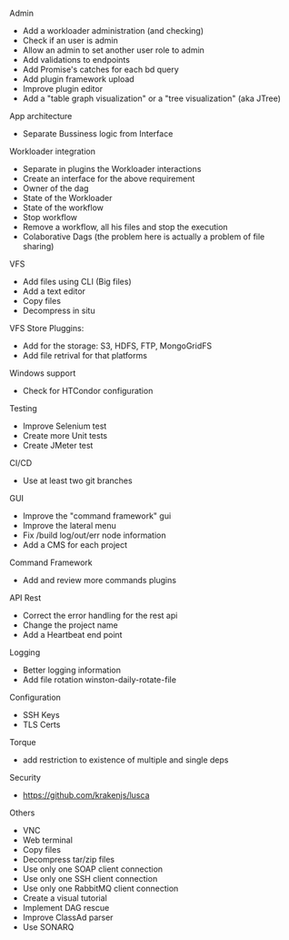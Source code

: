 Admin
 - Add a workloader administration (and checking)
 - Check if an user is admin
 - Allow an admin to set another user role to admin
 - Add validations to endpoints
 - Add Promise's catches for each bd query
 - Add plugin framework upload
 - Improve plugin editor
 - Add a "table graph visualization" or a "tree visualization" (aka JTree)
 
App architecture
 - Separate Bussiness logic from Interface
 
Workloader integration
 - Separate in plugins the Workloader interactions
 - Create an interface for the above requirement
 - Owner of the dag
 - State of the Workloader
 - State of the workflow
 - Stop workflow
 - Remove a workflow, all his files and stop the execution
 - Colaborative Dags (the problem here is actually a problem of file sharing)

VFS
 - Add files using CLI (Big files)
 - Add a text editor
 - Copy files
 - Decompress in situ

VFS Store Pluggins: 
 - Add  for the storage: S3, HDFS, FTP, MongoGridFS
 - Add file retrival for that platforms
 
Windows support
 - Check for HTCondor configuration

Testing
 - Improve Selenium test
 - Create more Unit tests
 - Create JMeter test
 
CI/CD
 - Use at least two git branches

GUI
 - Improve the "command framework" gui
 - Improve the lateral menu
 - Fix /build log/out/err node information
 - Add a CMS for each project

Command Framework
 - Add and review more commands plugins

API Rest
 - Correct the error handling for the rest api
 - Change the project name
 - Add a Heartbeat end point

Logging
 - Better logging information
 - Add file rotation winston-daily-rotate-file

Configuration
 - SSH Keys
 - TLS Certs
 
Torque
 - add restriction to existence of multiple and single deps
 
Security
 - https://github.com/krakenjs/lusca

Others
 - VNC
 - Web terminal 
 - Copy files
 - Decompress tar/zip files
 - Use only one SOAP client connection
 - Use only one SSH client connection
 - Use only one RabbitMQ client connection
 - Create a visual tutorial
 - Implement DAG rescue
 - Improve ClassAd parser
 - Use SONARQ
